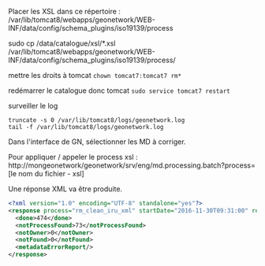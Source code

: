 
Placer les XSL dans ce répertoire :
/var/lib/tomcat8/webapps/geonetwork/WEB-INF/data/config/schema_plugins/iso19139/process

sudo cp /data/catalogue/xsl/*.xsl /var/lib/tomcat8/webapps/geonetwork/WEB-INF/data/config/schema_plugins/iso19139/process/

mettre les droits à tomcat
```chown tomcat7:tomcat7 rm*```

redémarrer le catalogue donc tomcat 
```sudo service tomcat7 restart```

surveiller le log
```
truncate -s 0 /var/lib/tomcat8/logs/geonetwork.log
tail -f /var/lib/tomcat8/logs/geonetwork.log
```

Dans l'interface de GN, sélectionner les MD à corriger.

Pour appliquer / appeler le process xsl : http://mongeonetwork/geonetwork/srv/eng/md.processing.batch?process=[le nom  du fichier - xsl]

Une réponse XML va être produite.
```xml
<?xml version="1.0" encoding="UTF-8" standalone="yes"?>
<response process="rm_clean_iru_xml" startDate="2016-11-30T09:31:00" reportDate="2016-11-30T09:34:53" running="false" totalRecords="547" processedRecords="547" nullRecords="0">
  <done>474</done>
  <notProcessFound>73</notProcessFound>
  <notOwner>0</notOwner>
  <notFound>0</notFound>
  <metadataErrorReport/>
</response>
```
